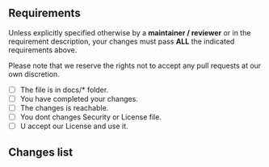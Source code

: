 ## Requirements
Unless explicitly specified otherwise by a **maintainer / reviewer** or in the requirement description, your changes must pass **ALL** the indicated requirements above.

Please note that we reserve the rights not to accept any pull requests at our own discretion.

- [ ] The file is in docs/* folder.
- [ ] You have completed your changes.
- [ ] The changes is reachable. 
- [ ] You dont changes Security or License file.
- [ ] U accept our License and use it.

## Changes list
<!-- Please provide a list of changes above -->
